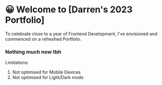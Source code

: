 <!-- # 😀 Welcome to [Darren's 2023 Portfolio](https://jimi-ai-frontend.onrender.com/) by Darren Chua -->
# 😀 Welcome to [Darren's 2023 Portfolio]

To celebrate close to a year of Frontend Development, I've envisioned and commenced on a refreshed Portfolio.

### Nothing much now tbh
Limitations:
1. Not optimised for Mobile Devices
2. Not optimised for Light/Dark mode
<!-- ![Preview](client/public/preview.png) -->